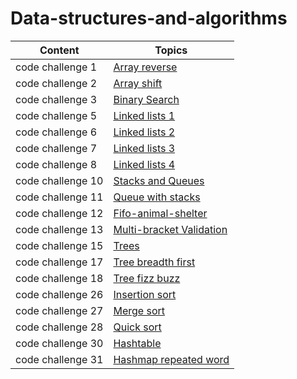 # Data-structures-and-algorithms

| Content           | Topics                                                                    |
| ----------------- | ------------------------------------------------------------------------- |
| code challenge 1  | [Array reverse](challenges/array_reverse/README.md)                       |
| code challenge 2  | [Array shift](challenges/array_shift/README.md)                           |
| code challenge 3  | [Binary Search](challenges/array_binary_search/README.md)                 |
| code challenge 5  | [Linked lists 1](Data_Structures/linked_list/README.md)                   |
| code challenge 6  | [Linked lists 2](Data_Structures/README.md)                               |
| code challenge 7  | [Linked lists 3](Data_Structures/readme.md)                               |
| code challenge 8  | [Linked lists 4](challenges/ll_zip/README.md)                             |
| code challenge 10 | [Stacks and Queues](Data_Structures/stacks_and_queues/README.md)          |
| code challenge 11 | [Queue with stacks](challenges/queue_with_stacks/README.md)               |
| code challenge 12 | [Fifo-animal-shelter](challenges/fifo_animal_shelter/README.md)           |
| code challenge 13 | [Multi-bracket Validation](challenges/multi_bracket_validation/README.md) |
| code challenge 15 | [Trees](Data_Structures/trees/README.md)                                  |
| code challenge 17 | [Tree breadth first](challenges/tree-breadth-first/README.md)             |
| code challenge 18 | [Tree fizz buzz](challenges/tree_fizz_buzz/README.md)                     |
| code challenge 26 | [Insertion sort](insertionsort/README.md)                                 |
| code challenge 27 | [Merge sort](merge-sort/README.md)                                        |
| code challenge 28 | [Quick sort](quick_sort/README.md)                                        |
| code challenge 30 | [Hashtable](hashtable/README.md)                                          |
| code challenge 31 | [Hashmap repeated word](hashmap-repeated-word/README.md)                  |